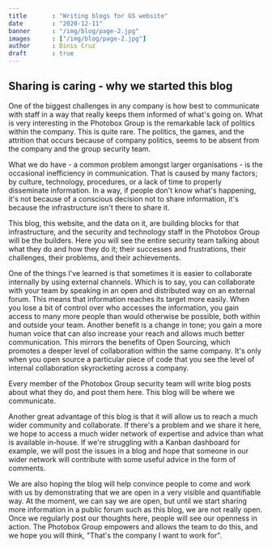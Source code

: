 ```yaml
---
title       : "Writing blogs for GS website"
date        : "2020-12-11"
banner      : "/img/blog/page-2.jpg"
images      : ["/img/blog/page-2.jpg"]
author      : Dinis Cruz
draft       : true
---
```


## Sharing is caring - why we started this blog

One of the biggest challenges in any company is how best to communicate with staff in a way that really keeps them informed of what's going on. What is very interesting in the Photobox Group is the remarkable lack of politics within the company. This is quite rare. The politics, the games, and the attrition that occurs because of company politics, seems to be absent from the company and the group security team.

What we do have - a common problem amongst larger organisations - is the occasional inefficiency in communication. That is caused by many factors; by culture, technology, procedures, or a lack of time to properly disseminate information. In a way, if people don't know what's happening, it's not because of a conscious decision not to share information, it's because the infrastructure isn't there to share it. 

This blog, this website, and the data on it, are building blocks for that infrastructure, and the security and technology staff in the Photobox Group will be the builders. Here you will see the entire security team talking about what they do and how they do it; their successes and frustrations, their challenges, their problems, and their achievements. 

One of the things I've learned is that sometimes it is easier to collaborate internally by using external channels. Which is to say, you can collaborate with your team by speaking in an open and distributed way on an external forum. This means that information reaches its target more easily. When you lose a bit of control over who accesses the information, you gain access to many more people than would otherwise be possible, both within and outside your team.  Another benefit is a change in tone; you gain a more human voice that can also increase your reach and allows much better communication. This mirrors the benefits of Open Sourcing, which promotes a deeper level of collaboration within the same company. It's only when you open source a particular piece of code that you see the level of internal collaboration skyrocketing across a company. 

Every member of the Photobox Group security team will write blog posts about what they do, and post them here. This blog will be where we communicate. 

Another great advantage of this blog is that it will allow us to reach a much wider community and collaborate. If there's a problem and we share it here, we hope to access a much wider network of expertise and advice than what is available in-house. If we're struggling with a Kanban dashboard for example, we will post the issues in a blog and hope that someone in our wider network will contribute with some useful advice in the form of comments.

We are also hoping the blog will help convince people to come and work with us by demonstrating that we are open in a very visible and quantifiable way. At the moment, we can say we are open, but until we start sharing more information in a public forum such as this blog, we are not really open. Once we regularly post our thoughts here, people will see our openness in action. The Photobox Group empowers and allows the team to do this, and we hope you will think, "That's the company I want to work for". 
